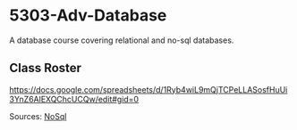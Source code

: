 # 5303-Adv-Database
A database course covering relational and no-sql databases.

## Class Roster
https://docs.google.com/spreadsheets/d/1Ryb4wiL9mQjTCPeLLASosfHuUi3YnZ6AlEXQChcUCQw/edit#gid=0

Sources: [NoSql](http://www.lezinter.net/tmp/noSQL.pdf)
